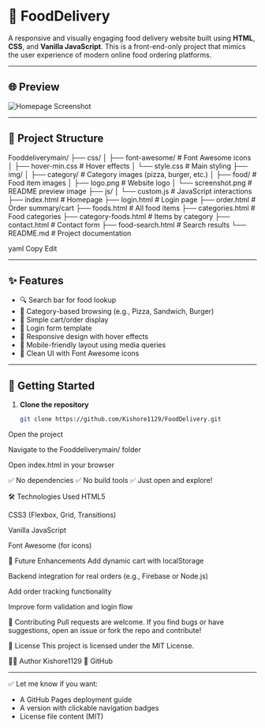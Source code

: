 # 🍔 FoodDelivery

A responsive and visually engaging food delivery website built using **HTML**, **CSS**, and **Vanilla JavaScript**. This is a front-end-only project that mimics the user experience of modern online food ordering platforms.

---

## 🌐 Preview

![Homepage Screenshot](img/screenshot.png)

---

## 📁 Project Structure

Fooddeliverymain/
├── css/
│ ├── font-awesome/ # Font Awesome icons
│ ├── hover-min.css # Hover effects
│ └── style.css # Main styling
├── img/
│ ├── category/ # Category images (pizza, burger, etc.)
│ ├── food/ # Food item images
│ ├── logo.png # Website logo
│ └── screenshot.png # README preview image
├── js/
│ └── custom.js # JavaScript interactions
├── index.html # Homepage
├── login.html # Login page
├── order.html # Order summary/cart
├── foods.html # All food items
├── categories.html # Food categories
├── category-foods.html # Items by category
├── contact.html # Contact form
├── food-search.html # Search results
└── README.md # Project documentation

yaml
Copy
Edit

---

## ✨ Features

- 🔍 Search bar for food lookup
- 📂 Category-based browsing (e.g., Pizza, Sandwich, Burger)
- 🛒 Simple cart/order display
- 🔐 Login form template
- 🎯 Responsive design with hover effects
- 📱 Mobile-friendly layout using media queries
- 🎨 Clean UI with Font Awesome icons

---

## 🚀 Getting Started

1. **Clone the repository**
   ```bash
   git clone https://github.com/Kishore1129/FoodDelivery.git
Open the project

Navigate to the Fooddeliverymain/ folder

Open index.html in your browser

✅ No dependencies
✅ No build tools
✅ Just open and explore!

🛠 Technologies Used
HTML5

CSS3 (Flexbox, Grid, Transitions)

Vanilla JavaScript

Font Awesome (for icons)

📌 Future Enhancements
Add dynamic cart with localStorage

Backend integration for real orders (e.g., Firebase or Node.js)

Add order tracking functionality

Improve form validation and login flow

🤝 Contributing
Pull requests are welcome. If you find bugs or have suggestions, open an issue or fork the repo and contribute!

📄 License
This project is licensed under the MIT License.

🙋‍♂️ Author
Kishore1129
📎 GitHub


---

✅ Let me know if you want:
- A GitHub Pages deployment guide  
- A version with clickable navigation badges  
- License file content (MIT)


